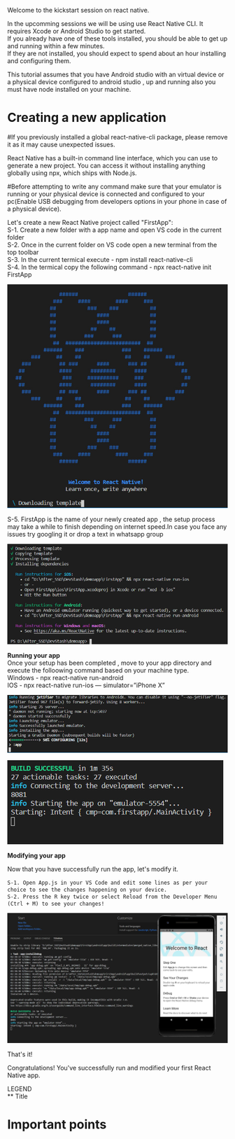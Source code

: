 Welcome to the kickstart session on react native.

In the upcomming sessions we will be using use React Native CLI. It requires Xcode or Android Studio to get started.  
If you already have one of these tools installed, you should be able to get up and running within a few minutes.  
If they are not installed, you should expect to spend about an hour installing and configuring them.  

This tutorial assumes that you have Android studio with an virtual device or a physical device configured to android studio , up and running also you must have node installed on your machine.  

# **Creating a new application**

#If you previously installed a global react-native-cli package, please remove it as it may cause unexpected issues.  

React Native has a built-in command line interface, which you can use to generate a new project. You can access it without installing anything globally using npx, which ships with Node.js.  

#Before attempting to write any command make sure that your emulator is running or your physical device is connected and configured to your pc(Enable USB debugging from developers options in your phone in case of a physical device).  

Let's create a new React Native project called "FirstApp":  
S-1. Create a new folder with a app name and open VS code in the current folder  
S-2. Once in the current folder on VS code open a new terminal from the top toolbar  
S-3. In the current termical execute - npm install react-native-cli  
S-4. In the termical copy the following command - npx react-native init FirstApp  

![](IMAGES/I-1.JPG)  

S-5. FirstApp is the name of your newly created app , the setup process may take a while to finish depending on internet speed.In case you face any issues try googling  it or drop a text in whatsapp group  
  
![](IMAGES/i-3.JPG)  

**Running your app**  
Once your setup has been completed , move to your app directory and execute the folloowing command based on your machine type.  
 Windows - npx react-native run-android  
 IOS - npx react-native run-ios — simulator=”iPhone X”  
 
 ![](IMAGES/i-2.JPG)  
 
 ![](IMAGES/i-4.JPG)  

**Modifying your app**  

Now that you have successfully run the app, let's modify it.  

    S-1. Open App.js in your VS Code and edit some lines as per your choice to see the changes happening on your device.  
    S-2. Press the R key twice or select Reload from the Developer Menu (Ctrl + M) to see your changes!  

![](IMAGES/i-5.JPG)

That's it!  

Congratulations! You've successfully run and modified your first React Native app.  



LEGEND  
** Title  
# Important points 
